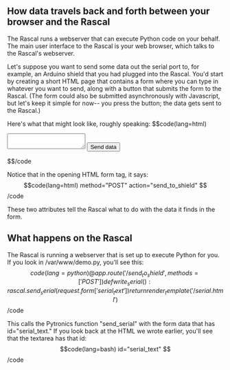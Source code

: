 ## How data travels back and forth between your browser and the Rascal ##

The Rascal runs a webserver that can execute Python code on your behalf. The main user interface to the Rascal is your web browser, which talks to the Rascal's webserver.

Let's suppose you want to send some data out the serial port to, for example, an Arduino shield that you had plugged into the Rascal. You'd start by creating a short HTML page that contains a form where you can type in whatever you want to send, along with a button that submits the form to the Rascal. (The form could also be submitted asynchronously with Javascript, but let's keep it simple for now-- you press the button; the data gets sent to the Rascal.)

Here's what that might look like, roughly speaking:
$$code(lang=html)
<html> 
<head> 
    <title>Rascal demo</title>
</head> 
<body> 
    <form id="serial_form" method="POST" action="send_to_shield"> 
        <textarea id="serial_text" name="serial_text" type="textarea"></textarea> 
        <button type="submit" alt="Send serial data"> 
            Send data
        </button> 
    </form> 
</body> 
</html>
$$/code

Notice that in the opening HTML form tag, it says:
$$code(lang=html)
method="POST" action="send_to_shield"
$$/code

These two attributes tell the Rascal what to do with the data it finds in the form.

## What happens on the Rascal ##

The Rascal is running a webserver that is set up to execute Python for you. If you look in /var/www/demo.py, you'll see this:
$$code(lang=python)
@app.route('/send_to_shield', methods=['POST'])
def write_serial():
    rascal.send_serial(request.form['serial_text'])
    return render_template('/serial.html')
$$/code

This calls the Pytronics function "send_serial" with the form data that has id="serial_text." If you look back at the HTML we wrote earlier, you'll see that the textarea has that id:
$$code(lang=bash)
id="serial_text"
$$/code

